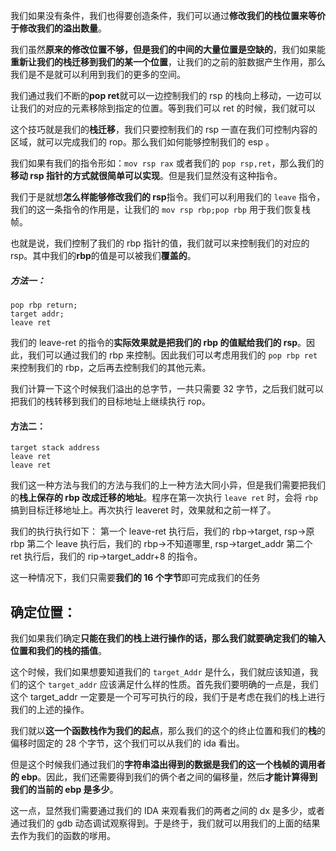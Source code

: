 我们如果没有条件，我们也得要创造条件，我们可以通过**修改我们的栈位置来等价于修改我们的溢出数量**。

我们虽然**原来的修改位置不够，但是我们的中间的大量位置是空缺的**，我们如果能**重新让我们的栈迁移到我们的某一个位置**，让我们的之前的脏数据产生作用，那么我们是不是就可以利用到我们的更多的空间。

我们通过我们不断的**pop ret**就可以一边控制我们的 rsp 的栈向上移动，一边可以让我们的对应的元素移除到指定的位置。等到我们可以 ret 的时候，我们就可以

这个技巧就是我们的**栈迁移**，我们只要控制我们的 rsp 一直在我们可控制内容的区域，就可以完成我们的 rop。那么我们如何能够控制我们的 esp 。

我们如果有我们的指令形如：`mov rsp rax` 或者我们的 `pop rsp,ret`，那么我们的**移动 rsp 指针的方式就很简单可以实现**。但是我们显然没有这种指令。

我们于是就想**怎么样能够修改我们的 rsp**指令。我们可以利用我们的 `leave` 指令，我们的这一条指令的作用是，让我们的 `mov rsp rbp;pop rbp` 用于我们恢复栈帧。

也就是说，我们控制了我们的 rbp 指针的值，我们就可以来控制我们的对应的 rsp。其中我们的**rbp**的值是可以被我们**覆盖的**。

##### 方法一：
```
pop rbp return;
target addr;
leave ret
```

我们的 leave-ret 的指令的**实际效果就是把我们的 rbp 的值赋给我们的 rsp**。因此，我们可以通过我们的 rbp 来控制。因此我们可以考虑用我们的 `pop rbp ret` 来控制我们的 rbp，之后再去控制我们的其他元素。

我们计算一下这个时候我们溢出的总字节，一共只需要 32 字节，之后我们就可以把我们的栈转移到我们的目标地址上继续执行 rop。

#### 方法二：
```
target stack address
leave ret
leave ret
```
我们这一种方法与我们的方法与我们的上一种方法大同小异，但是我们需要把我们的**栈上保存的 rbp 改成迁移的地址**。程序在第一次执行 `leave ret` 时，会将 `rbp` 搞到目标迁移地址上。再次执行 leaveret 时，效果就和之前一样了。

我们的执行执行如下：
第一个 leave-ret 执行后，我们的 rbp->target, rsp->原 rbp
第二个 leave 执行后，我们的 rbp->不知道哪里, rsp->target_addr
第二个 ret 执行后，我们的 rip->target_addr+8 的指令。

这一种情况下，我们只需要**我们的 16 个字节**即可完成我们的任务

## 确定位置：
我们如果我们确定**只能在我们的栈上进行操作的话，那么我们就要确定我们的输入位置和我们的栈的插值**。

这个时候，我们如果想要知道我们的 `target_Addr` 是什么，我们就应该知道，我们的这个 `target_addr` 应该满足什么样的性质。首先我们要明确的一点是，我们这个 target_addr 一定要是一个可写可执行的段，我们于是考虑在我们的栈上进行我们的上述的操作。

我们就以**这一个函数栈作为我们的起点**，那么我们的这个的终止位置和我们的**栈**的偏移时固定的 28 个字节，这个我们可以从我们的 ida 看出。

但是这个时候我们通过我们的**字符串溢出得到的数据是我们的这一个栈帧的调用者的 ebp**。因此，我们还需要得到我们的俩个者之间的偏移量，然后**才能计算得到我们的当前的 ebp 是多少**。

这一点，显然我们需要通过我们的 IDA 来观看我们的两者之间的 dx 是多少，或者通过我们的 gdb 动态调试观察得到。于是终于，我们就可以用我们的上面的结果去作为我们的函数的嗲用。